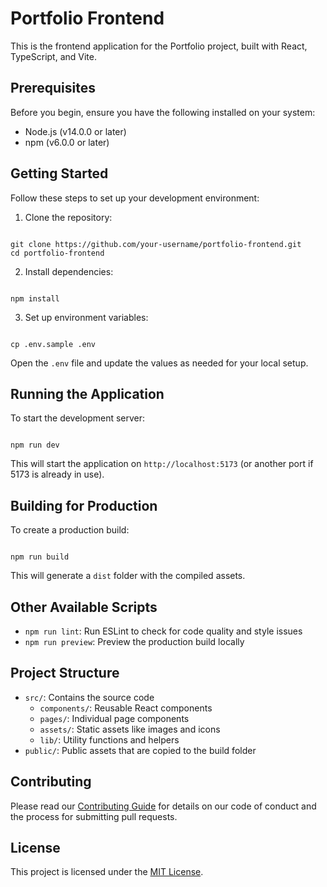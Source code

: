 # Portfolio Frontend

This is the frontend application for the Portfolio project, built with React, TypeScript, and Vite.

## Prerequisites

Before you begin, ensure you have the following installed on your system:

- Node.js (v14.0.0 or later)
- npm (v6.0.0 or later)

## Getting Started

Follow these steps to set up your development environment:

1. Clone the repository:

```

git clone https://github.com/your-username/portfolio-frontend.git
cd portfolio-frontend

```

2. Install dependencies:

```

npm install

```

3. Set up environment variables:

```

cp .env.sample .env

```

Open the `.env` file and update the values as needed for your local setup.

## Running the Application

To start the development server:

```

npm run dev

```

This will start the application on `http://localhost:5173` (or another port if 5173 is already in use).

## Building for Production

To create a production build:

```

npm run build

```

This will generate a `dist` folder with the compiled assets.

## Other Available Scripts

- `npm run lint`: Run ESLint to check for code quality and style issues
- `npm run preview`: Preview the production build locally

## Project Structure

- `src/`: Contains the source code
  - `components/`: Reusable React components
  - `pages/`: Individual page components
  - `assets/`: Static assets like images and icons
  - `lib/`: Utility functions and helpers
- `public/`: Public assets that are copied to the build folder

## Contributing

Please read our [Contributing Guide](CONTRIBUTING.md) for details on our code of conduct and the process for submitting pull requests.

## License

This project is licensed under the [MIT License](LICENSE).
